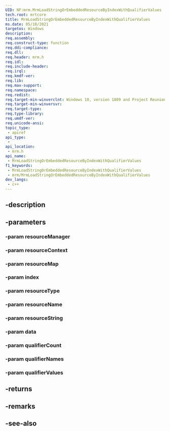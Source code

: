 ```yaml
---
UID: NF:mrm.MrmLoadStringOrEmbeddedResourceByIndexWithQualifierValues
tech.root: mrtcore 
title: MrmLoadStringOrEmbeddedResourceByIndexWithQualifierValues
ms.date: 05/18/2021 
targetos: Windows
description: 
req.assembly: 
req.construct-type: function
req.ddi-compliance: 
req.dll: 
req.header: mrm.h
req.idl: 
req.include-header: 
req.irql: 
req.kmdf-ver: 
req.lib: 
req.max-support: 
req.namespace: 
req.redist: 
req.target-min-winverclnt: Windows 10, version 1809 and Project Reunion 0.5 (and later) 
req.target-min-winversvr: 
req.target-type: 
req.type-library: 
req.umdf-ver: 
req.unicode-ansi: 
topic_type:
 - apiref
api_type:
 - 
api_location:
 - mrm.h
api_name:
 - MrmLoadStringOrEmbeddedResourceByIndexWithQualifierValues
f1_keywords:
 - MrmLoadStringOrEmbeddedResourceByIndexWithQualifierValues
 - mrm/MrmLoadStringOrEmbeddedResourceByIndexWithQualifierValues
dev_langs:
 - c++
---
```


## -description

## -parameters

### -param resourceManager

### -param resourceContext

### -param resourceMap

### -param index

### -param resourceType

### -param resourceName

### -param resourceString

### -param data

### -param qualifierCount

### -param qualifierNames

### -param qualifierValues

## -returns

## -remarks

## -see-also

